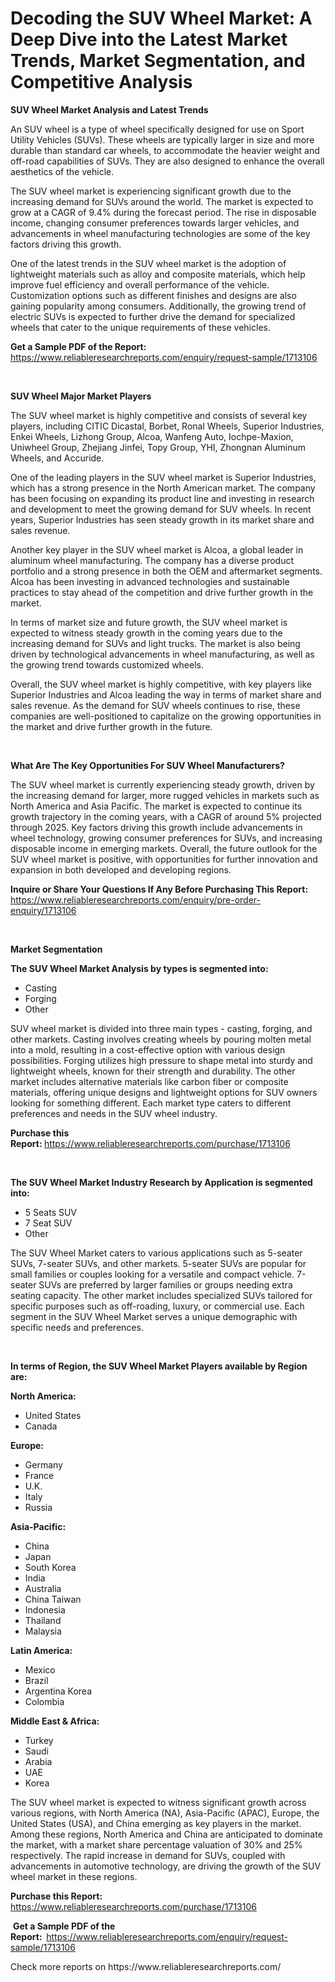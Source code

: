 <p><h1>Decoding the SUV Wheel Market: A Deep Dive into the Latest Market Trends, Market Segmentation, and Competitive Analysis</h1></p><p><strong>SUV Wheel Market Analysis and Latest Trends</strong></p>
<p><p>An SUV wheel is a type of wheel specifically designed for use on Sport Utility Vehicles (SUVs). These wheels are typically larger in size and more durable than standard car wheels, to accommodate the heavier weight and off-road capabilities of SUVs. They are also designed to enhance the overall aesthetics of the vehicle.</p><p>The SUV wheel market is experiencing significant growth due to the increasing demand for SUVs around the world. The market is expected to grow at a CAGR of 9.4% during the forecast period. The rise in disposable income, changing consumer preferences towards larger vehicles, and advancements in wheel manufacturing technologies are some of the key factors driving this growth.</p><p>One of the latest trends in the SUV wheel market is the adoption of lightweight materials such as alloy and composite materials, which help improve fuel efficiency and overall performance of the vehicle. Customization options such as different finishes and designs are also gaining popularity among consumers. Additionally, the growing trend of electric SUVs is expected to further drive the demand for specialized wheels that cater to the unique requirements of these vehicles.</p></p>
<p><strong>Get a Sample PDF of the Report:&nbsp;</strong> <a href="https://www.reliableresearchreports.com/enquiry/request-sample/1713106">https://www.reliableresearchreports.com/enquiry/request-sample/1713106</a></p>
<p>&nbsp;</p>
<p><strong>SUV Wheel Major Market Players</strong></p>
<p><p>The SUV wheel market is highly competitive and consists of several key players, including CITIC Dicastal, Borbet, Ronal Wheels, Superior Industries, Enkei Wheels, Lizhong Group, Alcoa, Wanfeng Auto, Iochpe-Maxion, Uniwheel Group, Zhejiang Jinfei, Topy Group, YHI, Zhongnan Aluminum Wheels, and Accuride. </p><p>One of the leading players in the SUV wheel market is Superior Industries, which has a strong presence in the North American market. The company has been focusing on expanding its product line and investing in research and development to meet the growing demand for SUV wheels. In recent years, Superior Industries has seen steady growth in its market share and sales revenue.</p><p>Another key player in the SUV wheel market is Alcoa, a global leader in aluminum wheel manufacturing. The company has a diverse product portfolio and a strong presence in both the OEM and aftermarket segments. Alcoa has been investing in advanced technologies and sustainable practices to stay ahead of the competition and drive further growth in the market.</p><p>In terms of market size and future growth, the SUV wheel market is expected to witness steady growth in the coming years due to the increasing demand for SUVs and light trucks. The market is also being driven by technological advancements in wheel manufacturing, as well as the growing trend towards customized wheels.</p><p>Overall, the SUV wheel market is highly competitive, with key players like Superior Industries and Alcoa leading the way in terms of market share and sales revenue. As the demand for SUV wheels continues to rise, these companies are well-positioned to capitalize on the growing opportunities in the market and drive further growth in the future.</p></p>
<p>&nbsp;</p>
<p><strong>What Are The Key Opportunities For SUV Wheel Manufacturers?</strong></p>
<p><p>The SUV wheel market is currently experiencing steady growth, driven by the increasing demand for larger, more rugged vehicles in markets such as North America and Asia Pacific. The market is expected to continue its growth trajectory in the coming years, with a CAGR of around 5% projected through 2025. Key factors driving this growth include advancements in wheel technology, growing consumer preferences for SUVs, and increasing disposable income in emerging markets. Overall, the future outlook for the SUV wheel market is positive, with opportunities for further innovation and expansion in both developed and developing regions.</p></p>
<p><strong>Inquire or Share Your Questions If Any Before Purchasing This Report:</strong> <a href="https://www.reliableresearchreports.com/enquiry/pre-order-enquiry/1713106">https://www.reliableresearchreports.com/enquiry/pre-order-enquiry/1713106</a></p>
<p>&nbsp;</p>
<p><strong>Market Segmentation</strong></p>
<p><strong>The SUV Wheel Market Analysis by types is segmented into:</strong></p>
<p><ul><li>Casting</li><li>Forging</li><li>Other</li></ul></p>
<p><p>SUV wheel market is divided into three main types - casting, forging, and other markets. Casting involves creating wheels by pouring molten metal into a mold, resulting in a cost-effective option with various design possibilities. Forging utilizes high pressure to shape metal into sturdy and lightweight wheels, known for their strength and durability. The other market includes alternative materials like carbon fiber or composite materials, offering unique designs and lightweight options for SUV owners looking for something different. Each market type caters to different preferences and needs in the SUV wheel industry.</p></p>
<p><strong>Purchase this Report:&nbsp;</strong><a href="https://www.reliableresearchreports.com/purchase/1713106">https://www.reliableresearchreports.com/purchase/1713106</a></p>
<p>&nbsp;</p>
<p><strong>The SUV Wheel Market Industry Research by Application is segmented into:</strong></p>
<p><ul><li>5 Seats SUV</li><li>7 Seat SUV</li><li>Other</li></ul></p>
<p><p>The SUV Wheel Market caters to various applications such as 5-seater SUVs, 7-seater SUVs, and other markets. 5-seater SUVs are popular for small families or couples looking for a versatile and compact vehicle. 7-seater SUVs are preferred by larger families or groups needing extra seating capacity. The other market includes specialized SUVs tailored for specific purposes such as off-roading, luxury, or commercial use. Each segment in the SUV Wheel Market serves a unique demographic with specific needs and preferences.</p></p>
<p>&nbsp;</p>
<p><strong>In terms of Region, the SUV Wheel Market Players available by Region are:</strong></p>
<p>
    <p> <strong> North America: </strong>
        <ul>
            <li>United States</li>
            <li>Canada</li>
        </ul>
        </p> 
    <p> <strong> Europe: </strong>
        <ul>
            <li>Germany</li>
            <li>France</li>
            <li>U.K.</li>
            <li>Italy</li>
            <li>Russia</li>
        </ul>
        </p> 
    <p> <strong> Asia-Pacific: </strong>
        <ul>
            <li>China</li>
            <li>Japan</li>
            <li>South Korea</li>
            <li>India</li>
            <li>Australia</li>
            <li>China Taiwan</li>
            <li>Indonesia</li>
            <li>Thailand</li>
            <li>Malaysia</li>
        </ul>
        </p> 
    <p> <strong> Latin America: </strong>
        <ul>
            <li>Mexico</li>
            <li>Brazil</li>
            <li>Argentina Korea</li>
            <li>Colombia</li>
        </ul>
        </p> 
    <p> <strong> Middle East & Africa: </strong>
        <ul>
            <li>Turkey</li>
            <li>Saudi</li>
            <li>Arabia</li>
            <li>UAE</li>
            <li>Korea</li>
        </ul>
    </p>
    </p>
<p><p>The SUV wheel market is expected to witness significant growth across various regions, with North America (NA), Asia-Pacific (APAC), Europe, the United States (USA), and China emerging as key players in the market. Among these regions, North America and China are anticipated to dominate the market, with a market share percentage valuation of 30% and 25% respectively. The rapid increase in demand for SUVs, coupled with advancements in automotive technology, are driving the growth of the SUV wheel market in these regions.</p></p>
<p><strong>Purchase this Report: </strong><a href="https://www.reliableresearchreports.com/purchase/1713106">https://www.reliableresearchreports.com/purchase/1713106</a></p>
<p>&nbsp;<strong>Get a Sample PDF of the Report:&nbsp;&nbsp;</strong><a href="https://www.reliableresearchreports.com/enquiry/request-sample/1713106">https://www.reliableresearchreports.com/enquiry/request-sample/1713106</a></p>
<p><strong></strong></p>
<p>Check more reports on https://www.reliableresearchreports.com/</p>